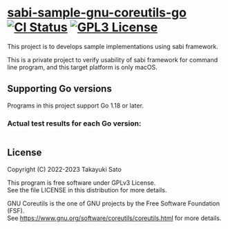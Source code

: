 # [sabi-sample-gnu-coreutils-go][repo-url] [![CI Status][ci-img]][ci-url] [![GPL3 License][gpl3-img]][gpl3-url]

This project is to develops sample implementations using sabi framework.

This is a private project to verify usability of sabi framework for command line program, and this target platform is only macOS.


## Supporting Go versions

Programs in this project support Go 1.18 or later.

### Actual test results for each Go version:

```
```


## License

Copyright (C) 2022-2023 Takayuki Sato

This program is free software under GPLv3 License.<br>
See the file LICENSE in this distribution for more details.

GNU Coreutils is the one of GNU projects by the Free Software Foundation (FSF).<br>
See https://www.gnu.org/software/coreutils/coreutils.html for more details.


[repo-url]: https://github.com/sttk/sabi-sample-gnu-coreutils-go
[ci-img]: https://github.com/sttk/sabi-sample-gnu-coreutils-go/actions/workflows/go.yml/badge.svg?branch=main
[ci-url]: https://github.com/sttk/sabi-sample-gnu-coreutils-go/actions
[gpl3-img]: https://img.shields.io/badge/license-GPL3-green.svg
[gpl3-url]: https://opensource.org/license/gpl-3-0/

